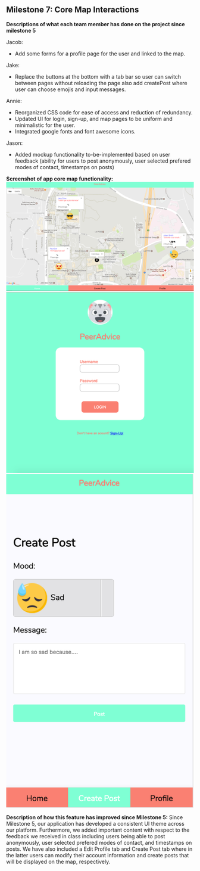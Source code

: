 ## Milestone 7: Core Map Interactions

**Descriptions of what each team member has done on the project since milestone 5**

Jacob:
* Add some forms for a profile page for the user and linked to the map.

Jake:
* Replace the buttons at the bottom with a tab bar so user can switch between pages
without reloading the page also add createPost where user can choose emojis and input
messages.

Annie:
* Reorganized CSS code for ease of access and reduction of redundancy.
* Updated UI for login, sign-up, and map pages to be uniform and minimalistic for the user.
* Integrated google fonts and font awesome icons.

Jason:
* Added mockup functionality to-be-implemented based on user feedback (ability for users to post anonymously, user selected prefered modes of contact, timestamps on posts)

**Screenshot of app core map functionality:**
![Screenshot1](/milestone7screenshot1.png)
![Screenshot2](/milestone7screenshot2.png)
![Screenshot2](/milestone7screenshot3.png)

**Description of how this feature has improved since Milestone 5:**
Since Milestone 5, our application has developed a consistent UI theme across our platform. Furthermore, we added important content with respect to the feedback we received in class including users being able to post anonymously, user selected prefered modes of contact, and timestamps on posts. We have also included a Edit Profile tab and Create Post tab where in the latter users can modify their account information and create posts that will be displayed on the map, respectively.
